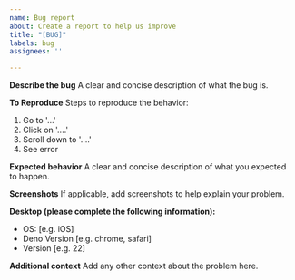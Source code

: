 ```yaml
---
name: Bug report
about: Create a report to help us improve
title: "[BUG]"
labels: bug
assignees: ''

---
```


**Describe the bug** A clear and concise description of what the bug is.

**To Reproduce** Steps to reproduce the behavior:

1. Go to '...'
2. Click on '....'
3. Scroll down to '....'
4. See error

**Expected behavior** A clear and concise description of what you expected to
happen.

**Screenshots** If applicable, add screenshots to help explain your problem.

**Desktop (please complete the following information):**

- OS: [e.g. iOS]
- Deno Version [e.g. chrome, safari]
- Version [e.g. 22]

**Additional context** Add any other context about the problem here.
